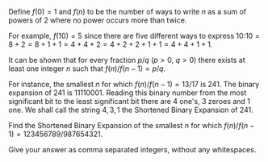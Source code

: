 Define $f(0)=1$ and $f(n)$ to be the number of ways to write $n$ as a sum of powers of $2$ where no power occurs more than twice.

For example, $f(10)=5$ since there are five different ways to express $10$:$10 = 8+2 = 8+1+1 = 4+4+2 = 4+2+2+1+1 = 4+4+1+1.$

It can be shown that for every fraction $p / q$ ($p \gt 0$, $q \gt 0$) there exists at least one integer $n$ such that $f(n)/f(n-1)=p/q$.

For instance, the smallest $n$ for which $f(n)/f(n-1)=13/17$ is $241$.
The binary expansion of $241$ is $11110001$.
Reading this binary number from the most significant bit to the least significant bit there are $4$ one's, $3$ zeroes and $1$ one. We shall call the string $4,3,1$ the Shortened Binary Expansion of $241$.

Find the Shortened Binary Expansion of the smallest $n$ for which $f(n)/f(n-1)=123456789/987654321$.

Give your answer as comma separated integers, without any whitespaces.